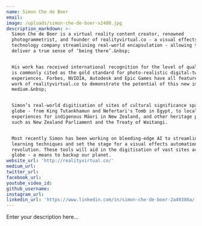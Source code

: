 ```yaml
---
name: Simon Che de Boer
email:
image: /uploads/simon-che-de-boer-x2400.jpg
description_markdown: >-
  Simon Che de Boer is a virtual reality content creator, renowned
  photogrammetrist, and founder of realityvirtual.co - a visual effects
  technology company streamlining real-world encapsulation - allowing them to
  deliver a true sense of ‘being there’.&nbsp;


  His work has received international recognition for the level of quality, and
  is commonly cited as the gold standard for photo-realistic digital-twin
  experiences. Forbes, NVIDIA, Autodesk and Epic Games have all featured the
  work of realityvirtual.co to demonstrate the potential of this new immersive
  medium.&nbsp;


  Simon’s real-world digitisation of sites of cultural significance span the
  globe - from King Tutankhamun and Nefertari's Tomb in Egypt, to local
  experiences for indigenous Māori in New Zealand, and other heritage projects
  such as New Zealand Parliament and the Treaty of Waitangi.


  Most recently Simon has been working on bleeding-edge AI to streamline deep
  learning techniques and set the stage for a visual effects automation
  revolution. These tools will aid in the digitisation of vast sites across the
  globe - a means to backup our planet.
website_url: 'http://realityvirtual.co/'
medium_url:
twitter_url:
facebook_url:
youtube_video_id:
github_username:
instagram_url:
linkedin_url: 'https://www.linkedin.com/in/simon-che-de-boer-2a49386a/'
---
```


Enter your description here...
